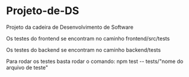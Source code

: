 # Projeto-de-DS
Projeto da cadeira de Desenvolvimento de Software

Os testes do frontend se encontram no caminho frontend/src/tests

Os testes do backend se encontram no caminho backend/tests

Para rodar os testes basta rodar o comando:
npm test -- tests/"nome do arquivo de teste"